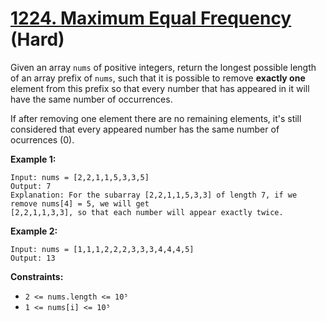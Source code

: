 # [1224. Maximum Equal Frequency][link] (Hard)

[link]: https://leetcode.com/problems/maximum-equal-frequency/

Given an array `nums` of positive integers, return the longest possible length of an array prefix of
`nums`, such that it is possible to remove **exactly one** element from this prefix so that every
number that has appeared in it will have the same number of occurrences.

If after removing one element there are no remaining elements, it's still considered that every
appeared number has the same number of ocurrences (0).

**Example 1:**

```
Input: nums = [2,2,1,1,5,3,3,5]
Output: 7
Explanation: For the subarray [2,2,1,1,5,3,3] of length 7, if we remove nums[4] = 5, we will get
[2,2,1,1,3,3], so that each number will appear exactly twice.
```

**Example 2:**

```
Input: nums = [1,1,1,2,2,2,3,3,3,4,4,4,5]
Output: 13
```

**Constraints:**

- `2 <= nums.length <= 10⁵`
- `1 <= nums[i] <= 10⁵`
